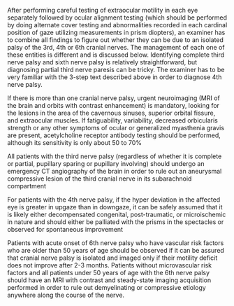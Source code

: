 After performing careful testing of extraocular motility in each eye separately followed by ocular alignment testing (which should be performed by doing alternate cover testing and abnormalities recorded in each cardinal position of gaze utilizing measurements in prism diopters), an examiner has to combine all findings to figure out whether they can be due to an isolated palsy of the 3rd, 4th or 6th cranial nerves. The management of each one of these entities is different and is discussed below. Identifying complete third nerve palsy and sixth nerve palsy is relatively straightforward, but diagnosing partial third nerve paresis can be tricky. The examiner has to be very familiar with the 3-step text described above in order to diagnose 4th nerve palsy.

If there is more than one cranial nerve palsy, urgent neuroimaging (MRI of the brain and orbits with contrast enhancement) is mandatory, looking for the lesions in the area of the cavernous sinuses, superior orbital fissure, and extraocular muscles. If fatiguability, variability, decreased orbicularis strength or any other symptoms of ocular or generalized myasthenia gravis are present, acetylcholine receptor antibody testing should be performed, although its sensitivity is only about 50 to 70%

All patients with the third nerve palsy (regardless of whether it is complete or partial, pupillary sparing or pupillary involving) should undergo an emergency CT angiography of the brain in order to rule out an aneurysmal compressive lesion of the third cranial nerve in its subarachnoid compartment

For patients with the 4th nerve palsy, if the hyper deviation in the affected eye is greater in upgaze than in downgaze, it can be safely assumed that it is likely either decompensated congenital, post-traumatic, or microischemic in nature and should either be palliated with the prisms in the spectacles or observed for spontaneous improvement

Patients with acute onset of 6th nerve palsy who have vascular risk factors who are older than 50 years of age should be observed if it can be assured that cranial nerve palsy is isolated and imaged only if their motility deficit does not improve after 2-3 months. Patients without microvascular risk factors and all patients under 50 years of age with the 6th nerve palsy should have an MRI with contrast and steady-state imaging acquisition performed in order to rule out demyelinating or compressive etiology anywhere along the course of the nerve.
